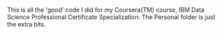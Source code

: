 This is all the 'good' code I did for my Coursera(TM) course, IBM Data Science Professional Certificate Specialization. The Personal folder is just the extra bits.
